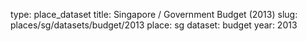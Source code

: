 type: place_dataset
title: Singapore / Government Budget (2013)
slug: places/sg/datasets/budget/2013
place: sg
dataset: budget
year: 2013
